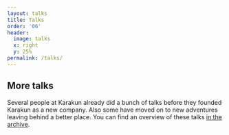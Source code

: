 ```yaml
---
layout: talks
title: Talks
order: '06'
header:
  image: talks
  x: right
  y: 25%
permalink: /talks/
---
```

## More talks
Several people at Karakun already did a bunch of talks before they founded Karakun as a new company.
Also some have moved on to new adventures leaving behind a better place.
You can find an overview of these talks [in the archive](/talks-archive/).
